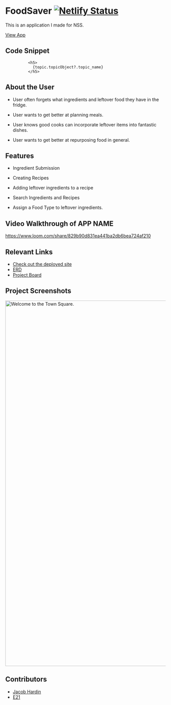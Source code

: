 # FoodSaver [![Netlify Status](https://api.netlify.com/api/v1/badges/9e98dcd5-de31-4bd3-bcf5-4e794ff0ed97/deploy-status)](https://app.netlify.com/sites/the-town-square/deploys)
<!-- update the netlify badge above with your own badge that you can find at netlify under settings/general#status-badges -->

This is an application I made for NSS.

[View App](https://the-town-square.netlify.app)

## Code Snippet <!-- OPTIONAL, but doesn't hurt -->
```
          <h5>
            {topic.topicObject?.topic_name}
          </h5>
```
## About the User <!-- This is a scaled down user persona -->
- User often forgets what ingredients and leftover food they have in the fridge.

- User wants to get better at planning meals.

- User knows good cooks can incorporate leftover items into fantastic dishes.

- User wants to get better at repurposing food in general.

## Features <!-- List your app features using bullets! Do NOT use a paragraph. No one will read that! -->
- Ingredient Submission

- Creating Recipes

- Adding leftover ingredients to a recipe

- Search Ingredients and Recipes

- Assign a Food Type to leftover ingredients.

## Video Walkthrough of APP NAME <!-- A loom link is sufficient -->
https://www.loom.com/share/829b90d831ea441ba2db6bea724af210

## Relevant Links <!-- Link to all the things that are required outside of the ones that have their own section -->
- [Check out the deployed site](https://the-town-square.netlify.app)
- [ERD](https://dbdiagram.io/d/63ead4f9296d97641d80a82c)
- [Project Board](https://github.com/users/jakehardin/projects/4)

## Project Screenshots <!-- These can be inside of your project. Look at the repos from class and see how the images are included in the readme -->
<img width="1148" alt="Welcome to the Town Square." src="https://www.united-against-waste.ch/wp-content/uploads/2020/02/Food-Save-App-1024x677.png">

## Contributors
- [Jacob Hardin](https://github.com/jakehardin)
- [E21](https://github.com/nss-evening-cohort-21)
